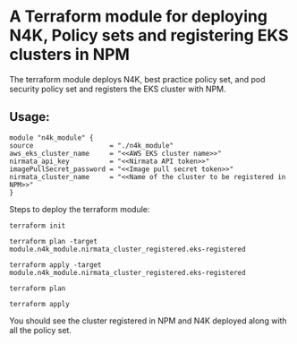 # A Terraform module for deploying N4K, Policy sets and registering EKS clusters in NPM

The terraform module deploys N4K, best practice policy set, and pod security policy set and registers the EKS cluster with NPM.

## Usage:

```
module "n4k_module" {
source                   = "./n4k_module"
aws_eks_cluster_name     = "<<AWS EKS cluster name>>"
nirmata_api_key          = "<<Nirmata API token>>"
imagePullSecret_password = "<<Image pull secret token>>"
nirmata_cluster_name     = "<<Name of the cluster to be registered in NPM>>"
}
```

Steps to deploy the terraform module:

```
terraform init
```

```
terraform plan -target module.n4k_module.nirmata_cluster_registered.eks-registered
```

```
terraform apply -target module.n4k_module.nirmata_cluster_registered.eks-registered
```

```
terraform plan
```

```
terraform apply
```

You should see the cluster registered in NPM and N4K deployed along with all the policy set.
